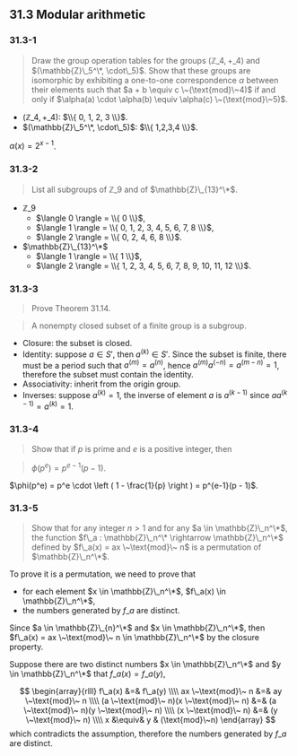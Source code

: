 ## 31.3 Modular arithmetic

### 31.3-1

> Draw the group operation tables for the groups $(\mathbb{Z}\_4, +\_4)$ and $(\mathbb{Z}\_5^\*, \cdot\_5)$. Show that these groups are isomorphic by exhibiting a one-to-one correspondence $\alpha$ between their elements such that $a + b \equiv c \~(\text{mod}\~4)$ if and only if $\alpha(a) \cdot \alpha(b) \equiv \alpha(c) \~(\text{mod}\~5)$.

* $(\mathbb{Z}\_4, +\_4)$: $\\{ 0, 1, 2, 3 \\}$.
* $(\mathbb{Z}\_5^\*, \cdot\_5)$: $\\{ 1,2,3,4 \\}$.

$\alpha(x) = 2^{x-1}$.

### 31.3-2

> List all subgroups of $\mathbb{Z}\_9$ and of $\mathbb{Z}\_{13}^\*$.

* $\mathbb{Z}\_9$
   * $\langle 0 \rangle = \\{ 0 \\}$,
   * $\langle 1 \rangle = \\{ 0, 1, 2, 3, 4, 5, 6, 7, 8 \\}$,
   * $\langle 2 \rangle = \\{ 0, 2, 4, 6, 8 \\}$.
* $\mathbb{Z}\_{13}^\*$
   * $\langle 1 \rangle = \\{ 1 \\}$,
   * $\langle 2 \rangle = \\{ 1, 2, 3, 4, 5, 6, 7, 8, 9, 10, 11, 12 \\}$.

### 31.3-3

> Prove Theorem 31.14.

> A nonempty closed subset of a finite group is a subgroup.

* Closure: the subset is closed.
* Identity: suppose $a \in S'$, then $a^{(k)} \in S'$. Since the subset is finite, there must be a period such that $a^{(m)} = a^{(n)}$, hence $a^{(m)}a^{(-n)} = a^{(m - n)} = 1$, therefore the subset must contain the identity.
* Associativity: inherit from the origin group.
* Inverses: suppose $a^{(k)} = 1$, the inverse of element $a$ is $a^{(k-1)}$ since $aa^{(k-1)}=a^{(k)}=1$.

### 31.3-4

> Show that if $p$ is prime and $e$ is a positive integer, then

> $\phi(p^e) = p^{e-1}(p - 1)$.

$\phi(p^e) = p^e \cdot \left ( 1 - \frac{1}{p} \right ) = p^{e-1}(p - 1)$.

### 31.3-5

> Show that for any integer $n > 1$ and for any $a \in \mathbb{Z}\_n^\*$, the function $f\_a : \mathbb{Z}\_n^\* \rightarrow \mathbb{Z}\_n^\*$ defined by $f\_a(x) = ax \~\text{mod}\~ n$ is a permutation of $\mathbb{Z}\_n^\*$.

To prove it is a permutation, we need to prove that 
* for each element $x \in \mathbb{Z}\_n^\*$, $f\_a(x) \in \mathbb{Z}\_n^\*$,
* the numbers generated by $f\_a$ are distinct.

Since $a \in \mathbb{Z}\_{n}^\*$ and $x \in \mathbb{Z}\_n^\*$, then $f\_a(x) = ax \~\text{mod}\~ n \in \mathbb{Z}\_n^\*$ by the closure property. 

Suppose there are two distinct numbers $x \in \mathbb{Z}\_n^\*$ and $y \in \mathbb{Z}\_n^\*$ that $f\_a(x) = f\_a(y)$,

$$
\begin{array}{rlll}
f\_a(x) &=& f\_a(y) \\\\
ax \~\text{mod}\~ n &=& ay \~\text{mod}\~ n \\\\
(a \~\text{mod}\~ n)(x \~\text{mod}\~ n) &=& (a \~\text{mod}\~ n)(y \~\text{mod}\~ n) \\\\
(x \~\text{mod}\~ n) &=& (y \~\text{mod}\~ n) \\\\
x &\equiv& y & (\text{mod}\~n)
\end{array}
$$
which contradicts the assumption, therefore the numbers generated by $f\_a$ are distinct.
